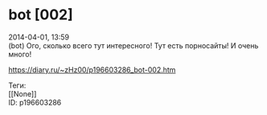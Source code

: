 bot [002]
==========

   
 2014-04-01, 13:59   
  (bot) Ого, сколько всего тут интересного! Тут есть порносайты! И очень много!   
    
 <https://diary.ru/~zHz00/p196603286_bot-002.htm>   
   
 Теги:   
 [[None]]   
 ID: p196603286